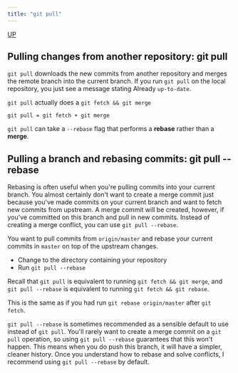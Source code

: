 ```yaml
---
title: "git pull"
---
```


[UP](/git.html)


## Pulling changes from another repository: git pull

`git pull` downloads the new commits from another repository and merges the remote branch into the current branch.
If you run `git pull` on the local repository, you just see a message stating Already `up-to-date`.

`git pull` actually does a `git fetch && git merge`

```text
git pull = git fetch + git merge
```

`git pull` can take a `--rebase` flag that performs a **rebase** rather than a **merge**.

## Pulling a branch and rebasing commits: git pull --rebase

Rebasing is often useful when you're pulling commits into your current branch.
You almost certainly don't want to create a merge commit
just because you've made commits on your current branch and want to fetch new commits from upstream.
A merge commit will be created, however, if you've committed on this branch and pull in new commits.
Instead of creating a merge conflict, you can use `git pull --rebase`.

You want to pull commits from `origin/master` and rebase your current commits in `master` on top of the upstream changes.

- Change to the directory containing your repository
- Run `git pull --rebase`

Recall that `git pull` is equivalent to running `git fetch && git merge`,
and `git pull --rebase` is equivalent to running `git fetch && git rebase`.

This is the same as if you had run `git rebase origin/master` after `git fetch`.

`git pull --rebase` is sometimes recommended as a sensible default to use instead of `git pull`.
You'll rarely want to create a merge commit on a `git pull` operation,
so using `git pull --rebase` guarantees that this won't happen.
This means when you do push this branch, it will have a simpler, cleaner history.
Once you understand how to rebase and solve conflicts, I recommend using `git pull --rebase` by default.
